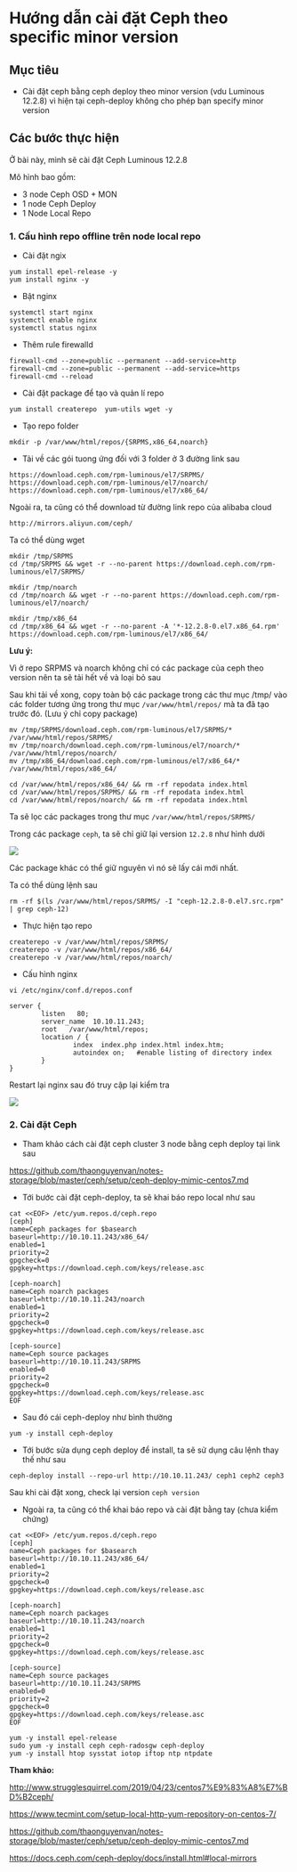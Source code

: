 # Hướng dẫn cài đặt Ceph theo specific minor version

## Mục tiêu

- Cài đặt ceph bằng ceph deploy theo minor version (vdu Luminous 12.2.8)  vì hiện tại ceph-deploy không cho phép bạn specify minor version

## Các bước thực hiện

Ở bài này, mình sẽ cài đặt Ceph Luminous 12.2.8

Mô hình bao gồm:

- 3 node Ceph OSD + MON
- 1 node Ceph Deploy
- 1 Node Local Repo

### 1. Cấu hình repo offline trên node local repo

- Cài đặt ngix

```
yum install epel-release -y
yum install nginx -y
```

- Bật nginx

```
systemctl start nginx
systemctl enable nginx
systemctl status nginx
```

- Thêm rule firewalld

```
firewall-cmd --zone=public --permanent --add-service=http
firewall-cmd --zone=public --permanent --add-service=https
firewall-cmd --reload
```

- Cài đặt package để tạo và quản lí repo

`yum install createrepo  yum-utils wget -y`

- Tạo repo folder

`mkdir -p /var/www/html/repos/{SRPMS,x86_64,noarch}`

- Tải về các gói tuong ứng đối với 3 folder ở 3 đường link sau

```
https://download.ceph.com/rpm-luminous/el7/SRPMS/
https://download.ceph.com/rpm-luminous/el7/noarch/
https://download.ceph.com/rpm-luminous/el7/x86_64/
```
Ngoài ra, ta cũng có thể download từ đường link repo của alibaba cloud

`http://mirrors.aliyun.com/ceph/`

Ta có thể dùng wget

```
mkdir /tmp/SRPMS
cd /tmp/SRPMS && wget -r --no-parent https://download.ceph.com/rpm-luminous/el7/SRPMS/

mkdir /tmp/noarch
cd /tmp/noarch && wget -r --no-parent https://download.ceph.com/rpm-luminous/el7/noarch/

mkdir /tmp/x86_64
cd /tmp/x86_64 && wget -r --no-parent -A '*-12.2.8-0.el7.x86_64.rpm' https://download.ceph.com/rpm-luminous/el7/x86_64/
```

**Lưu ý:**

Vì ở repo SRPMS và noarch không chỉ có các package của ceph theo version nên ta sẽ tải hết về  và loại bỏ sau

Sau khi tải về xong, copy toàn bộ các package trong các thư mục /tmp/ vào các folder tương ứng trong thư mục `/var/www/html/repos/` mà ta đã tạo trước đó. (Lưu ý chỉ copy package)

```
mv /tmp/SRPMS/download.ceph.com/rpm-luminous/el7/SRPMS/* /var/www/html/repos/SRPMS/
mv /tmp/noarch/download.ceph.com/rpm-luminous/el7/noarch/* /var/www/html/repos/noarch/
mv /tmp/x86_64/download.ceph.com/rpm-luminous/el7/x86_64/* /var/www/html/repos/x86_64/

cd /var/www/html/repos/x86_64/ && rm -rf repodata index.html
cd /var/www/html/repos/SRPMS/ && rm -rf repodata index.html
cd /var/www/html/repos/noarch/ && rm -rf repodata index.html
```

Ta sẽ lọc các packages trong thư mục `/var/www/html/repos/SRPMS/`

Trong các package `ceph`, ta sẽ chỉ giữ lại version `12.2.8` như hình dưới

<img src="https://i.imgur.com/ZFcOinR.png">

Các package khác có thể giữ nguyên vì nó sẽ lấy cái mới nhất.

Ta có thể dùng lệnh sau

`rm -rf $(ls /var/www/html/repos/SRPMS/ -I "ceph-12.2.8-0.el7.src.rpm" | grep ceph-12)`

- Thực hiện tạo repo

```
createrepo -v /var/www/html/repos/SRPMS/
createrepo -v /var/www/html/repos/x86_64/
createrepo -v /var/www/html/repos/noarch/
```

- Cấu hình nginx

`vi /etc/nginx/conf.d/repos.conf`

```
server {
        listen   80;
        server_name  10.10.11.243;
        root   /var/www/html/repos;
        location / {
                index  index.php index.html index.htm;
                autoindex on;	#enable listing of directory index
        }
}
```

Restart lại nginx sau đó truy cập lại kiểm tra

<img src="https://i.imgur.com/H5H5qM5.png">

### 2. Cài đặt Ceph

- Tham khảo cách cài đặt ceph cluster 3 node bằng ceph deploy tại link sau

https://github.com/thaonguyenvan/notes-storage/blob/master/ceph/setup/ceph-deploy-mimic-centos7.md

- Tới bước cài đặt ceph-deploy, ta sẽ khai báo repo local như sau

```
cat <<EOF> /etc/yum.repos.d/ceph.repo
[ceph]
name=Ceph packages for $basearch
baseurl=http://10.10.11.243/x86_64/
enabled=1
priority=2
gpgcheck=0
gpgkey=https://download.ceph.com/keys/release.asc

[ceph-noarch]
name=Ceph noarch packages
baseurl=http://10.10.11.243/noarch
enabled=1
priority=2
gpgcheck=0
gpgkey=https://download.ceph.com/keys/release.asc

[ceph-source]
name=Ceph source packages
baseurl=http://10.10.11.243/SRPMS
enabled=0
priority=2
gpgcheck=0
gpgkey=https://download.ceph.com/keys/release.asc
EOF
```

- Sau đó cái ceph-deploy như bình thường

`yum -y install ceph-deploy`

- Tới bước sửa dụng ceph deploy để install, ta sẽ sử dụng câu lệnh thay thế như sau

`ceph-deploy install --repo-url http://10.10.11.243/ ceph1 ceph2 ceph3`

Sau khi cài đặt xong, check lại version `ceph version`

- Ngoài ra, ta cũng có thể khai báo repo và cài đặt bằng tay (chưa kiểm chứng)

```
cat <<EOF> /etc/yum.repos.d/ceph.repo
[ceph]
name=Ceph packages for $basearch
baseurl=http://10.10.11.243/x86_64/
enabled=1
priority=2
gpgcheck=0
gpgkey=https://download.ceph.com/keys/release.asc

[ceph-noarch]
name=Ceph noarch packages
baseurl=http://10.10.11.243/noarch
enabled=1
priority=2
gpgcheck=0
gpgkey=https://download.ceph.com/keys/release.asc

[ceph-source]
name=Ceph source packages
baseurl=http://10.10.11.243/SRPMS
enabled=0
priority=2
gpgcheck=0
gpgkey=https://download.ceph.com/keys/release.asc
EOF
```

```
yum -y install epel-release
sudo yum -y install ceph ceph-radosgw ceph-deploy
yum -y install htop sysstat iotop iftop ntp ntpdate
```

**Tham khảo:**

http://www.strugglesquirrel.com/2019/04/23/centos7%E9%83%A8%E7%BD%B2ceph/

https://www.tecmint.com/setup-local-http-yum-repository-on-centos-7/

https://github.com/thaonguyenvan/notes-storage/blob/master/ceph/setup/ceph-deploy-mimic-centos7.md

https://docs.ceph.com/ceph-deploy/docs/install.html#local-mirrors
